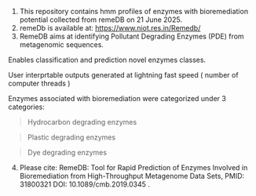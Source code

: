 
1. This repository contains hmm profiles of enzymes with bioremediation potential collected from remeDB on 21 June 2025.
2. remeDb is available at: https://www.niot.res.in/Remedb/
3.  RemeDB aims at identifying Pollutant Degrading Enzymes (PDE) from metagenomic sequences.

Enables classification and prediction novel enzymes classes.

User interprtable outputs generated at lightning fast speed ( number of computer threads )

Enzymes associated with bioremediation were categorized under 3 categories:

> Hydrocarbon degrading enzymes

> Plastic degrading enzymes

> Dye degrading enzymes 

4. Please cite: RemeDB: Tool for Rapid Prediction of Enzymes Involved in Bioremediation from High-Throughput Metagenome Data Sets,      PMID: 31800321 DOI: 10.1089/cmb.2019.0345 .
